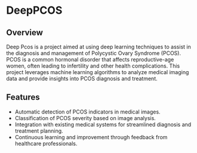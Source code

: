 # DeepPCOS

## Overview

Deep Pcos is a project aimed at using deep learning techniques to assist in the diagnosis and management of Polycystic Ovary Syndrome (PCOS). PCOS is a common hormonal disorder that affects reproductive-age women, often leading to infertility and other health complications. This project leverages machine learning algorithms to analyze medical imaging data and provide insights into PCOS diagnosis and treatment.

## Features

- Automatic detection of PCOS indicators in medical images.
- Classification of PCOS severity based on image analysis.
- Integration with existing medical systems for streamlined diagnosis and treatment planning.
- Continuous learning and improvement through feedback from healthcare professionals.

